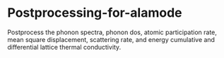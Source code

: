 # Postprocessing-for-alamode
Postprocess the phonon spectra, phonon dos, atomic participation rate, mean square displacement, scattering rate, and energy  cumulative and differential lattice thermal conductivity.
